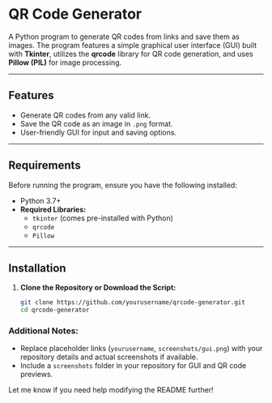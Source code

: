 # QR Code Generator

A Python program to generate QR codes from links and save them as images. The program features a simple graphical user interface (GUI) built with **Tkinter**, utilizes the **qrcode** library for QR code generation, and uses **Pillow (PIL)** for image processing.

---

## Features

- Generate QR codes from any valid link.
- Save the QR code as an image in `.png` format.
- User-friendly GUI for input and saving options.

---

## Requirements

Before running the program, ensure you have the following installed:

- Python 3.7+
- **Required Libraries:**
  - `tkinter` (comes pre-installed with Python)
  - `qrcode`
  - `Pillow`

---

## Installation

1. **Clone the Repository or Download the Script:**
   ```bash
   git clone https://github.com/yourusername/qrcode-generator.git
   cd qrcode-generator
   ```

### Additional Notes:

- Replace placeholder links (`yourusername`, `screenshots/gui.png`) with your repository details and actual screenshots if available.
- Include a `screenshots` folder in your repository for GUI and QR code previews.

Let me know if you need help modifying the README further!

